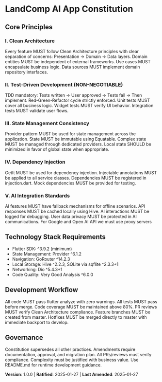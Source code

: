 # LandComp AI App Constitution

## Core Principles

### I. Clean Architecture
Every feature MUST follow Clean Architecture principles with clear separation of concerns: Presentation → Domain → Data layers. Domain entities MUST be independent of external frameworks. Use cases MUST encapsulate business logic. Data sources MUST implement domain repository interfaces.

### II. Test-Driven Development (NON-NEGOTIABLE)
TDD mandatory: Tests written → User approved → Tests fail → Then implement. Red-Green-Refactor cycle strictly enforced. Unit tests MUST cover all business logic. Widget tests MUST verify UI behavior. Integration tests MUST validate user flows.

### III. State Management Consistency
Provider pattern MUST be used for state management across the application. State MUST be immutable using Equatable. Complex state MUST be managed through dedicated providers. Local state SHOULD be minimized in favor of global state when appropriate.

### IV. Dependency Injection
GetIt MUST be used for dependency injection. Injectable annotations MUST be applied to all service classes. Dependencies MUST be registered in injection.dart. Mock dependencies MUST be provided for testing.

### V. AI Integration Standards
AI features MUST have fallback mechanisms for offline scenarios. API responses MUST be cached locally using Hive. AI interactions MUST be logged for debugging. User data privacy MUST be protected in AI communications. For Google and Open AI API we must use proxy servers

## Technology Stack Requirements

- Flutter SDK: ^3.9.2 (minimum)
- State Management: Provider ^6.1.2
- Navigation: GoRouter ^14.2.3
- Local Storage: Hive ^2.2.3, SQLite via sqflite ^2.3.3+1
- Networking: Dio ^5.4.3+1
- Code Quality: Very Good Analysis ^6.0.0

## Development Workflow

All code MUST pass flutter analyze with zero warnings. All tests MUST pass before merge. Code coverage MUST be maintained above 80%. PR reviews MUST verify Clean Architecture compliance. Feature branches MUST be created from master. Hotfixes MUST be merged directly to master with immediate backport to develop.

## Governance

Constitution supersedes all other practices. Amendments require documentation, approval, and migration plan. All PRs/reviews must verify compliance. Complexity must be justified with business value. Use README.md for runtime development guidance.

**Version**: 1.0.0 | **Ratified**: 2025-01-27 | **Last Amended**: 2025-01-27